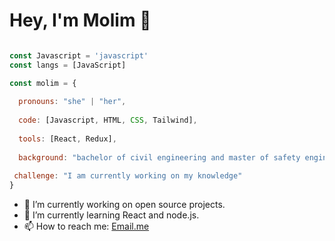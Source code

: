 # Hey, I'm Molim 👋


```js

const Javascript = 'javascript'
const langs = [JavaScript]

const molim = {
  
  pronouns: "she" | "her",
  
  code: [Javascript, HTML, CSS, Tailwind],
  
  tools: [React, Redux],
  
  background: "bachelor of civil engineering and master of safety engineering for transport" ,
  
 challenge: "I am currently working on my knowledge"
}
```

- 🔭 I’m currently working on open source projects.
- 🌱 I’m currently learning React and node.js.
- 📫 How to reach me: [Email.me](Mohade3.karbalaei@gmail.com)




